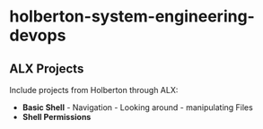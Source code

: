 # holberton-system-engineering-devops
## ALX Projects
Include projects from Holberton through ALX:

* __Basic Shell__
  	  - Navigation
	  - Looking around 
	  - manipulating Files
* __Shell Permissions__
  	  